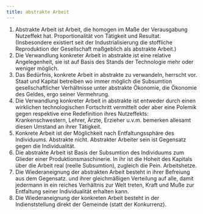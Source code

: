 ```yaml
---
title: abstrakte Arbeit
---
```


1. Abstrakte Arbeit ist Arbeit, die homogen im Maße der Verausgabung Nutzeffekt hat. Proportionalität von Tätigkeit und Resultat. (Insbesondere existiert seit der Industrialisierung die stoffliche Reproduktion der Gesellschaft maßgeblich als abstrakte Arbeit.)
2. Die Verwandlung konkreter Arbeit in abstrakte ist eine relative Angelegenheit, sie ist auf Basis des Stands der Technologie mehr oder weniger möglich.
3. Das Bedürfnis, konkrete Arbeit in abstrakte zu verwandeln, herrscht vor. Staat und Kapital betreiben wo immer möglich die Subsumtion gesellschaftlicher Verhältnisse unter abstrakte Ökonomie, die Ökonomie des Geldes, ergo seiner Vermehrung.
4. Die Verwandlung konkreter Arbeit in abstrakte ist entweder durch einen wirklichen technologischen Fortschritt vermittelt oder aber eine Polemik gegen respektive eine Redefinition ihres Nutzeffekts: Krankenschwestern, Lehrer, Ärzte, Erzieher u.v.m. bemerken allesamt diesen Umstand an ihrer Tätigkeit.
5. Konkrete Arbeit ist der Möglichkeit nach Entfaltungssphäre des Individuums. Abstrakte nicht. Abstrakter Arbeiter sein ist Gegensatz gegen die Individualität.
6. Die abstrakte Arbeit ist Basis der Subsumtion des Individuums zum Glieder einer Produktionsmaschinerie. In ihr ist die Hoheit des Kapitals über die Arbeit real (reelle Subsumtion), zugleich die Pein. Arbeitshetze.
7. Die Wiederaneignung der abstrakten Arbeit besteht in ihrer Befreiung aus dem Gegensatz. und ihrer gleichmäßigen Verteilung auf alle, damit jedermann in ein reiches Verhältnis zur Welt treten, Kraft und Muße zur Entfaltung seiner Individualität erhalten kann.
8. Die Wiederaneignung der konkreten Arbeit besteht in der Indienststellung direkt der Gemeinde (statt der Konkurrenz).
